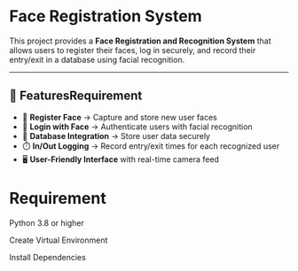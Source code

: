 # Face Registration System

This project provides a **Face Registration and Recognition System** that allows users to register their faces, log in securely, and record their entry/exit in a database using facial recognition.

---

## 🚀 FeaturesRequirement
- 📝 **Register Face** → Capture and store new user faces
- 🔑 **Login with Face** → Authenticate users with facial recognition
- 💾 **Database Integration** → Store user data securely
- ⏱️ **In/Out Logging** → Record entry/exit times for each recognized user
- 🖥️ **User-Friendly Interface** with real-time camera feed

# Requirement
Python 3.8 or higher

Create Virtual Environment

Install Dependencies

